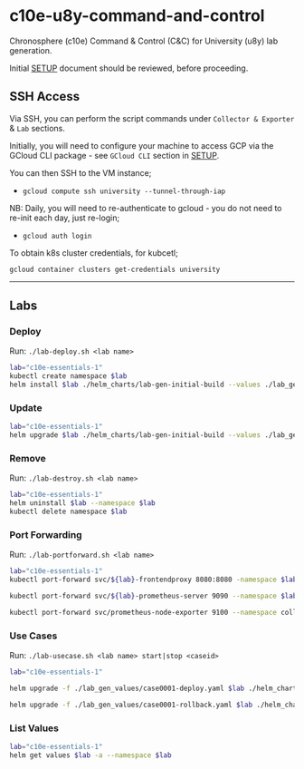 # c10e-u8y-command-and-control

Chronosphere (c10e) Command & Control (C&C) for University (u8y) lab generation.

Initial [SETUP](SETUP.md) document should be reviewed, before proceeding.

## SSH Access

Via SSH, you can perform the script commands under `Collector & Exporter` & `Lab` sections.

Initially, you will need to configure your machine to access GCP via the GCloud CLI package - see `GCloud CLI` section in [SETUP](SETUP.md).

You can then SSH to the VM instance;

- `gcloud compute ssh university --tunnel-through-iap`

NB: Daily, you will need to re-authenticate to gcloud - you do not need to re-init each day, just re-login;

- `gcloud auth login`

To obtain k8s cluster credentials, for kubcetl;

`gcloud container clusters get-credentials university`

---

## Labs

### Deploy

Run: `./lab-deploy.sh <lab name>`

```bash
lab="c10e-essentials-1"
kubectl create namespace $lab
helm install $lab ./helm_charts/lab-gen-initial-build --values ./lab_gen_values/initial-values.yaml --namespace $lab
```

### Update

```bash
lab="c10e-essentials-1"
helm upgrade $lab ./helm_charts/lab-gen-initial-build --values ./lab_gen_values/initial-values.yaml --namespace $lab
```

### Remove

Run: `./lab-destroy.sh <lab name>`

```bash
lab="c10e-essentials-1"
helm uninstall $lab --namespace $lab
kubectl delete namespace $lab
```

### Port Forwarding

Run: `./lab-portforward.sh <lab name>`

```bash
lab="c10e-essentials-1"
kubectl port-forward svc/${lab}-frontendproxy 8080:8080 -namespace $lab

kubectl port-forward svc/${lab}-prometheus-server 9090 --namespace $lab

kubectl port-forward svc/prometheus-node-exporter 9100 --namespace collectors
```

### Use Cases

Run: `./lab-usecase.sh <lab name> start|stop <caseid>`

```bash
lab="c10e-essentials-1"

helm upgrade -f ./lab_gen_values/case0001-deploy.yaml $lab ./helm_charts/lab-gen-initial-build --reuse-values --namespace $lab

helm upgrade -f ./lab_gen_values/case0001-rollback.yaml $lab ./helm_charts/lab-gen-initial-build --reuse-values --namespace $lab
```

### List Values

```bash
lab="c10e-essentials-1"
helm get values $lab -a --namespace $lab
```
